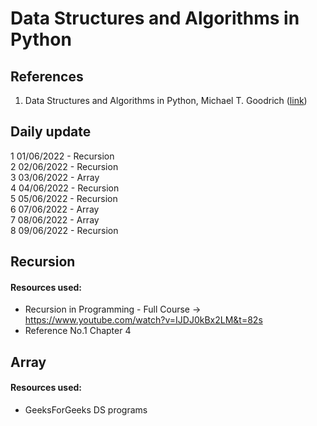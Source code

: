# Data Structures and Algorithms in Python

## References
1. Data Structures and Algorithms in Python, Michael T. Goodrich ([link](https://amzn.to/3agdTYA))

## Daily update
1 01/06/2022 - Recursion  
2 02/06/2022 - Recursion  
3 03/06/2022 - Array  
4 04/06/2022 - Recursion  
5 05/06/2022 - Recursion  
6 07/06/2022 - Array  
7 08/06/2022 - Array  
8 09/06/2022 - Recursion  


## Recursion
#### Resources used:
- Recursion in Programming - Full Course -> https://www.youtube.com/watch?v=IJDJ0kBx2LM&t=82s 
- Reference No.1 Chapter 4

## Array
#### Resources used:
- GeeksForGeeks DS programs